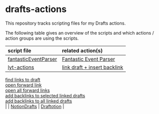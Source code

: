 # drafts-actions

This repository tracks scripting files for my Drafts actions.

The following table gives an overview of the scripts and which actions / action groups are using the scripts.

| script file | related action(s) |
|:---|:---|
| [fantasticEventParser](fantasticEventParser.js) | [Fantastic Event Parser](https://actions.getdrafts.com/a/2Og) |
| [lyt-actions](lyt-actions.js) | [link draft + insert backlink](https://actions.getdrafts.com/a/2NX) <br>
[find links to draft](https://actions.getdrafts.com/a/2NY) <br>
[open forward link](https://actions.getdrafts.com/a/2NZ) <br>
[open all forward links](https://actions.getdrafts.com/a/2N2) <br>
[add backlinks to selected linked drafts](https://actions.getdrafts.com/a/2N4) <br>
[add backlinks to all linked drafts](https://actions.getdrafts.com/a/2N5) <br>
 |
| [NotionDrafts](NotionDrafts.js) | [Draftotion](https://directory.getdrafts.com/g/2HH) |
